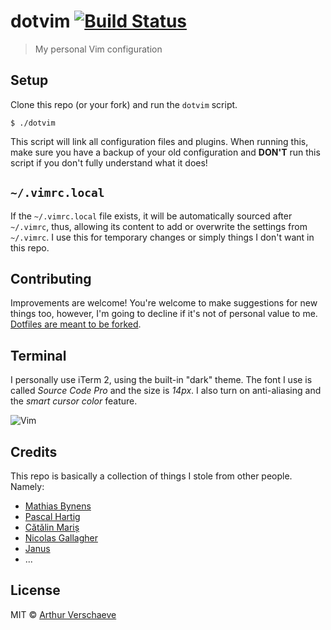 # dotvim [![Build Status](https://travis-ci.org/arthurvr/dotvim.svg?branch=master)](https://travis-ci.org/arthurvr/dotvim)

> My personal Vim configuration


## Setup

Clone this repo (or your fork) and run the `dotvim` script.

```
$ ./dotvim
```

This script will link all configuration files and plugins. When running this, make sure you have a backup of your old configuration and **DON'T** run this script if you don't fully understand what it does!


## `~/.vimrc.local`

If the `~/.vimrc.local` file exists, it will be automatically sourced after `~/.vimrc`, thus, allowing its content to add or overwrite the settings from `~/.vimrc`. I use this for temporary changes or simply things I don't want in this repo.


## Contributing

Improvements are welcome! You're welcome to make suggestions for new things too, however, I'm going to decline if it's not of personal value to me. [Dotfiles are meant to be forked](http://zachholman.com/2010/08/dotfiles-are-meant-to-be-forked/).


## Terminal

I personally use iTerm 2, using the built-in "dark" theme. The font I use is called *Source Code Pro* and the size is *14px*. I also turn on anti-aliasing and the *smart cursor color* feature.

![Vim](http://i.imgur.com/jIReOuq.png)


## Credits

This repo is basically a collection of things I stole from other people. Namely:

* [Mathias Bynens](https://github.com/mathiasbynens/dotfiles)
* [Pascal Hartig](https://github.com/passy/dotvim)
* [Cătălin Mariș](https://github.com/alrra/dotfiles)
* [Nicolas Gallagher](https://github.com/necolas/dotfiles)
* [Janus](https://github.com/carlhuda/janus)
* ...


## License

MIT © [Arthur Verschaeve](https://github.com/arthurvr)
